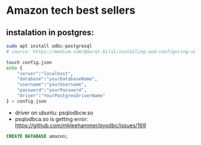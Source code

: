 # Amazon tech best sellers

## instalation in postgres:
```bash
sudo apt install odbc-postgresql
# source: https://medium.com/@murat.bilal/installing-and-configuring-ubuntu-odbc-drivers-for-postgresql-database-c67500e87ead
```

```bash
touch config.json
echo {
    "server":"localhost",
    "database":"yourDatabaseName",
    "username":"yourUsername",
    "password":"yourPassword",
    "driver":"YourPostgresDriverName"
} > config.json
```
- driver on ubuntu: psqlodbcw.so
- psqlodbca.so is getting error: https://github.com/mkleehammer/pyodbc/issues/169

```sql
CREATE DATABASE amazon;
```
